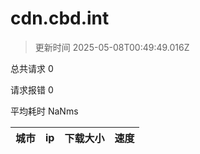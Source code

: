 
  # cdn.cbd.int

  > 更新时间 2025-05-08T00:49:49.016Z
  
  总共请求 0

  请求报错 0

  平均耗时 NaNms

|城市|ip|下载大小|速度|
|-----|----------|---|---|

  